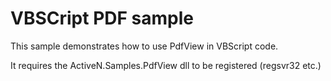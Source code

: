 # VBSCript PDF sample
This sample demonstrates how to use PdfView in VBScript code.

It requires the ActiveN.Samples.PdfView dll to be registered (regsvr32 etc.)